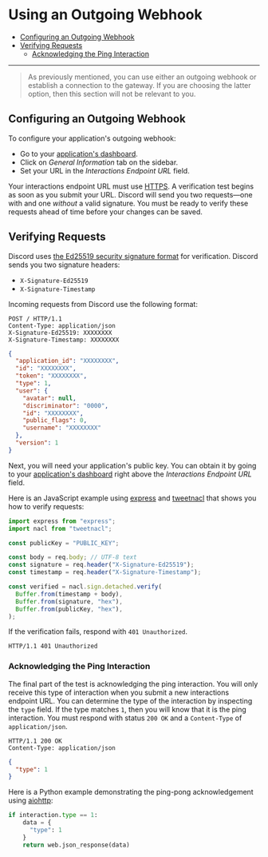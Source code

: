 # Using an Outgoing Webhook

- [Configuring an Outgoing Webhook](#configuring-an-outgoing-webhook)
- [Verifying Requests](#verifying-requests)
  - [Acknowledging the Ping Interaction](#acknowledging-the-ping-interaction)

---

> As previously mentioned, you can use either an outgoing webhook or establish a
> connection to the gateway. If you are choosing the latter option, then this
> section will not be relevant to you.

## Configuring an Outgoing Webhook

To configure your application's outgoing webhook:

- Go to your
  [application's dashboard](https://discord.com/developers/applications).
- Click on _General Information_ tab on the sidebar.
- Set your URL in the _Interactions Endpoint URL_ field.

Your interactions endpoint URL must use
[HTTPS](https://en.wikipedia.org/wiki/HTTPS). A verification test begins as soon
as you submit your URL. Discord will send you two requests&mdash;one with and
one _without_ a valid signature. You must be ready to verify these requests
ahead of time before your changes can be saved.

## Verifying Requests

Discord uses [the Ed25519 security signature format](https://ed25519.cr.yp.to/)
for verification. Discord sends you two signature headers:

- `X-Signature-Ed25519`
- `X-Signature-Timestamp`

Incoming requests from Discord use the following format:

```https
POST / HTTP/1.1
Content-Type: application/json
X-Signature-Ed25519: XXXXXXXX
X-Signature-Timestamp: XXXXXXXX
```

```json
{
  "application_id": "XXXXXXXX",
  "id": "XXXXXXXX",
  "token": "XXXXXXXX",
  "type": 1,
  "user": {
    "avatar": null,
    "discriminator": "0000",
    "id": "XXXXXXXX",
    "public_flags": 0,
    "username": "XXXXXXXX"
  },
  "version": 1
}
```

Next, you will need your application's public key. You can obtain it by going to
your [application's dashboard](https://discord.com/developers/applications)
right above the _Interactions Endpoint URL_ field.

Here is an JavaScript example using
[express](https://github.com/expressjs/express) and
[tweetnacl](https://github.com/dchest/tweetnacl-js) that shows you how to verify
requests:

```js
import express from "express";
import nacl from "tweetnacl";

const publicKey = "PUBLIC_KEY";

const body = req.body; // UTF-8 text
const signature = req.header("X-Signature-Ed25519");
const timestamp = req.header("X-Signature-Timestamp");

const verified = nacl.sign.detached.verify(
  Buffer.from(timestamp + body),
  Buffer.from(signature, "hex"),
  Buffer.from(publicKey, "hex"),
);
```

If the verification fails, respond with `401 Unauthorized`.

```https
HTTP/1.1 401 Unauthorized
```

### Acknowledging the Ping Interaction

The final part of the test is acknowledging the ping interaction. You will only
receive this type of interaction when you submit a new interactions endpoint
URL. You can determine the type of the interaction by inspecting the `type`
field. If the type matches `1`, then you will know that it is the ping
interaction. You must respond with status `200 OK` and a `Content-Type` of
`application/json`.

```https
HTTP/1.1 200 OK
Content-Type: application/json
```

```json
{
  "type": 1
}
```

Here is a Python example demonstrating the ping-pong acknowledgement using
[aiohttp](https://github.com/aio-libs/aiohttp):

```py
if interaction.type == 1:
    data = {
      "type": 1
    }
    return web.json_response(data)
```
